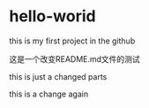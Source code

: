 # hello-worid
this is my first project in the github

这是一个改变README.md文件的测试

this is just a changed parts

this is a change again
